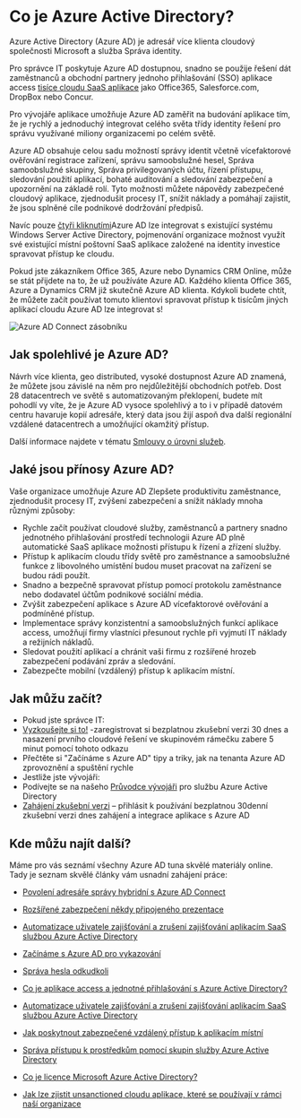 <properties
    pageTitle="Co je Azure Active Directory?"
    description="Pomocí služby Azure Active Directory rozšířit existující místních identit do cloudu nebo vyvíjet Azure AD integrované aplikace."
    services="active-directory"
    documentationCenter=""
    authors="markusvi"
    manager="femila"
    editor=""/>

<tags
    ms.service="active-directory"
    ms.workload="identity"
    ms.tgt_pltfrm="na"
    ms.devlang="na"
    ms.topic="article"
    ms.date="08/23/2016"
    ms.author="markusvi"/>


# <a name="what-is-azure-active-directory"></a>Co je Azure Active Directory?





Azure Active Directory (Azure AD) je adresář více klienta cloudový společnosti Microsoft a služba Správa identity.

Pro správce IT poskytuje Azure AD dostupnou, snadno se použije řešení dát zaměstnanců a obchodní partnery jednoho přihlašování (SSO) aplikace access [tisíce cloudu SaaS aplikace](http://blogs.technet.com/b/ad/archive/2014/09/03/50-saas-apps-now-support-federation-with-azure-ad.aspx) jako Office365, Salesforce.com, DropBox nebo Concur.

Pro vývojáře aplikace umožňuje Azure AD zaměřit na budování aplikace tím, že je rychlý a jednoduchý integrovat celého světa třídy identity řešení pro správu využívané miliony organizacemi po celém světě.

Azure AD obsahuje celou sadu možností správy identit včetně vícefaktorové ověřování registrace zařízení, správu samoobslužné hesel, Správa samoobslužné skupiny, Správa privilegovaných účtu, řízení přístupu, sledování použití aplikací, bohaté auditování a sledování zabezpečení a upozornění na základě rolí. Tyto možnosti můžete nápovědy zabezpečené cloudový aplikace, zjednodušit procesy IT, snížit náklady a pomáhají zajistit, že jsou splněné cíle podnikové dodržování předpisů.

Navíc pouze [čtyři kliknutími](http://blogs.technet.com/b/ad/archive/2014/08/04/connecting-ad-and-azure-ad-only-4-clicks-with-azure-ad-connect.aspx)Azure AD lze integrovat s existující systému Windows Server Active Directory, pojmenování organizace možnost využít své existující místní poštovní SaaS aplikace založené na identity investice spravovat přístup ke cloudu.

Pokud jste zákazníkem Office 365, Azure nebo Dynamics CRM Online, může se stát přijdete na to, že už používáte Azure AD. Každého klienta Office 365, Azure a Dynamics CRM již skutečně Azure AD klienta. Kdykoli budete chtít, že můžete začít používat tomuto klientovi spravovat přístup k tisícům jiných aplikací cloudu Azure AD lze integrovat s!





![Azure AD Connect zásobníku](./media/active-directory-whatis/Azure_Active_Directory.png)


## <a name="how-reliable-is-azure-ad"></a>Jak spolehlivé je Azure AD?

Návrh více klienta, geo distributed, vysoké dostupnost Azure AD znamená, že můžete jsou závislé na něm pro nejdůležitější obchodních potřeb. Dost 28 datacentrech ve světě s automatizovaným překlopení, budete mít pohodlí vy víte, že je Azure AD vysoce spolehlivý a to i v případě datovém centru havaruje kopií adresáře, který data jsou žijí aspoň dva další regionální vzdálené datacentrech a umožňující okamžitý přístup.

Další informace najdete v tématu [Smlouvy o úrovni služeb](https://azure.microsoft.com/support/legal/sla/).



## <a name="what-are-the-benefits-of-azure-ad"></a>Jaké jsou přínosy Azure AD?

Vaše organizace umožňuje Azure AD Zlepšete produktivitu zaměstnance, zjednodušit procesy IT, zvýšení zabezpečení a snížit náklady mnoha různými způsoby:

-   Rychle začít používat cloudové služby, zaměstnanců a partnery snadno jednotného přihlašování prostředí technologii Azure AD plně automatické SaaS aplikace možnosti přístupu k řízení a zřízení služby.
-   Přístup k aplikacím cloudu třídy světě pro zaměstnance a samoobslužné funkce z libovolného umístění budou muset pracovat na zařízení se budou rádi použít.
-   Snadno a bezpečně spravovat přístup pomocí protokolu zaměstnance nebo dodavatel účtům podnikové sociální média.
-   Zvýšit zabezpečení aplikace s Azure AD vícefaktorové ověřování a podmíněné přístup.
-   Implementace správy konzistentní a samoobslužných funkcí aplikace access, umožňují firmy vlastníci přesunout rychle při vyjmutí IT náklady a režijních nákladů.
-   Sledovat použití aplikací a chránit vaši firmu z rozšířené hrozeb zabezpečení podávání zpráv a sledování.
-   Zabezpečte mobilní (vzdálený) přístup k aplikacím místní.






## <a name="how-can-i-get-started"></a>Jak můžu začít?
-   Pokud jste správce IT:
 - [Vyzkoušejte si to!](https://azure.microsoft.com/trial/get-started-active-directory/) -zaregistrovat si bezplatnou zkušební verzi 30 dnes a nasazení prvního cloudové řešení ve skupinovém rámečku zabere 5 minut pomocí tohoto odkazu
 - Přečtěte si "Začínáme s Azure AD" tipy a triky, jak na tenanta Azure AD zprovoznění a spuštění rychle
-   Jestliže jste vývojáři:
 - Podívejte se na našeho [Průvodce vývojáři](active-directory-developers-guide.md) pro službu Azure Active Directory
 - [Zahájení zkušební verzi](https://azure.microsoft.com/trial/get-started-active-directory/) – přihlásit k používání bezplatnou 30denní zkušební verzi dnes zahájení a integrace aplikace s Azure AD



## <a name="where-can-i-learn-more"></a>Kde můžu najít další?

Máme pro vás seznámí všechny Azure AD tuna skvělé materiály online. Tady je seznam skvělé články vám usnadní zahájení práce:


- [Povolení adresáře správy hybridní s Azure AD Connect](active-directory-aadconnect.md)

- [Rozšířené zabezpečení někdy připojeného prezentace](../multi-factor-authentication/multi-factor-authentication.md)

- [Automatizace uživatele zajišťování a zrušení zajišťování aplikacím SaaS službou Azure Active Directory](active-directory-saas-app-provisioning.md)

- [Začínáme s Azure AD pro vykazování](active-directory-reporting-getting-started.md)

- [Správa hesla odkudkoli](active-directory-passwords.md)

- [Co je aplikace access a jednotné přihlašování s Azure Active Directory?](active-directory-appssoaccess-whatis.md)

- [Automatizace uživatele zajišťování a zrušení zajišťování aplikacím SaaS službou Azure Active Directory](active-directory-saas-app-provisioning.md)

- [Jak poskytnout zabezpečené vzdálený přístup k aplikacím místní](active-directory-application-proxy-get-started.md)

- [Správa přístupu k prostředkům pomocí skupin služby Azure Active Directory](active-directory-manage-groups.md)

- [Co je licence Microsoft Azure Active Directory?](active-directory-licensing-what-is.md)

- [Jak lze zjistit unsanctioned cloudu aplikace, které se používají v rámci naší organizace](active-directory-cloudappdiscovery-whatis.md)
